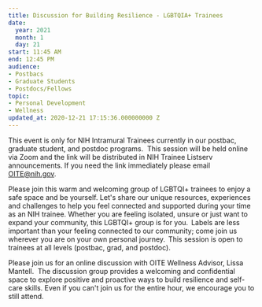 ```yaml
---
title: Discussion for Building Resilience - LGBTQIA+ Trainees
date:
  year: 2021
  month: 1
  day: 21
start: 11:45 AM
end: 12:45 PM
audience:
- Postbacs
- Graduate Students
- Postdocs/Fellows
topic:
- Personal Development
- Wellness
updated_at: 2020-12-21 17:15:36.000000000 Z
---
```

<span>This event is only for NIH Intramural
Trainees currently in our postbac, graduate student, and postdoc
programs.  This session will be held online via Zoom and the link will
be distributed in NIH Trainee Listserv announcements. If you need the
link immediately please email OITE@nih.gov. </span>

<span>Please join this warm and welcoming group
of LGBTQI+ trainees to enjoy a safe space and be yourself. Let's share
our unique resources, experiences and challenges to help you feel
connected and supported during your time as an NIH trainee. Whether you
are feeling isolated, unsure or just want to expand your community, this
LGBTQI+ group is for you.  Labels are less important than your feeling
connected to our community; come join us wherever you are on your own
personal journey.  This session is open to trainees at all levels
(postbac, grad, and postdoc).</span>

<span>Please join us for an online discussion
with OITE Wellness Advisor, Lissa Mantell.  The discussion group
provides a welcoming and confidential space to explore positive and
proactive ways to build resilience and self-care skills. Even if you
can\'t join us for the entire hour, we encourage you to still
attend. </span>

<span> </span>

 

 
